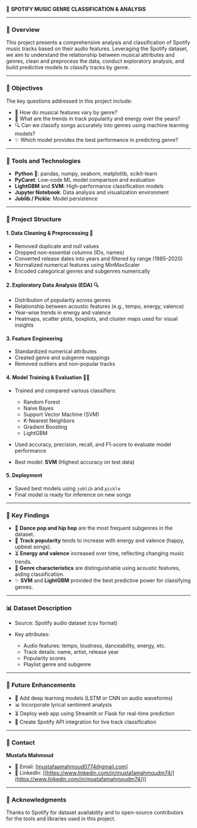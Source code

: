 🎵 **SPOTIFY MUSIC GENRE CLASSIFICATION & ANALYSIS**

---

### 🌟 **Overview**

This project presents a comprehensive analysis and classification of Spotify music tracks based on their audio features. Leveraging the Spotify dataset, we aim to understand the relationship between musical attributes and genres, clean and preprocess the data, conduct exploratory analysis, and build predictive models to classify tracks by genre.

---

### 🎯 **Objectives**

The key questions addressed in this project include:

* 🎵 How do musical features vary by genre?
* 🎼 What are the trends in track popularity and energy over the years?
* 🔍 Can we classify songs accurately into genres using machine learning models?
* ✨ Which model provides the best performance in predicting genre?

---

### 🔧 **Tools and Technologies**

* **Python** 🦖: pandas, numpy, seaborn, matplotlib, scikit-learn
* **PyCaret**: Low-code ML model comparison and evaluation
* **LightGBM** and **SVM**: High-performance classification models
* **Jupyter Notebook**: Data analysis and visualization environment
* **Joblib / Pickle**: Model persistence

---

### 📂 **Project Structure**

#### 1. **Data Cleaning & Preprocessing** 🧹

* Removed duplicate and null values
* Dropped non-essential columns (IDs, names)
* Converted release dates into years and filtered by range (1985-2020)
* Normalized numerical features using MinMaxScaler
* Encoded categorical genres and subgenres numerically

#### 2. **Exploratory Data Analysis (EDA)** 🔍

* Distribution of popularity across genres
* Relationship between acoustic features (e.g., tempo, energy, valence)
* Year-wise trends in energy and valence
* Heatmaps, scatter plots, boxplots, and cluster maps used for visual insights

#### 3. **Feature Engineering**

* Standardized numerical attributes
* Created genre and subgenre mappings
* Removed outliers and non-popular tracks

#### 4. **Model Training & Evaluation** 🏋️‍♂️

* Trained and compared various classifiers:

  * Random Forest
  * Naive Bayes
  * Support Vector Machine (SVM)
  * K-Nearest Neighbors
  * Gradient Boosting
  * LightGBM
* Used accuracy, precision, recall, and F1-score to evaluate model performance
* Best model: **SVM** (Highest accuracy on test data)

#### 5. **Deployment**

* Saved best models using `joblib` and `pickle`
* Final model is ready for inference on new songs

---

### 🔑 **Key Findings**

* 🌹 **Dance pop and hip hop** are the most frequent subgenres in the dataset.
* 🌟 **Track popularity** tends to increase with energy and valence (happy, upbeat songs).
* ⏳ **Energy and valence** increased over time, reflecting changing music trends.
* 🎵 **Genre characteristics** are distinguishable using acoustic features, aiding classification.
* ✨ **SVM** and **LightGBM** provided the best predictive power for classifying genres.

---

### 📊 **Dataset Description**

* Source: Spotify audio dataset (csv format)
* Key attributes:

  * Audio features: tempo, loudness, danceability, energy, etc.
  * Track details: name, artist, release year
  * Popularity scores
  * Playlist genre and subgenre

---

### 🚀 **Future Enhancements**

* 🧰 Add deep learning models (LSTM or CNN on audio waveforms)
* 📊 Incorporate lyrical sentiment analysis
* ⏳ Deploy web app using Streamlit or Flask for real-time prediction
* 🤖 Create Spotify API integration for live track classification

---

### 📧 **Contact**

**Mustafa Mahmoud**

* 📢 Email: \[[mustafaamahmoud0774@gmail.com](mailto:mustafaamahmoud0774@gmail.com)]
* 👥 LinkedIn: \[[https://www.linkedin.com/in/mustafamahmoudm74/](https://www.linkedin.com/in/mustafamahmoudm74/)]

---

### 🙏 **Acknowledgments**

Thanks to Spotify for dataset availability and to open-source contributors for the tools and libraries used in this project.
